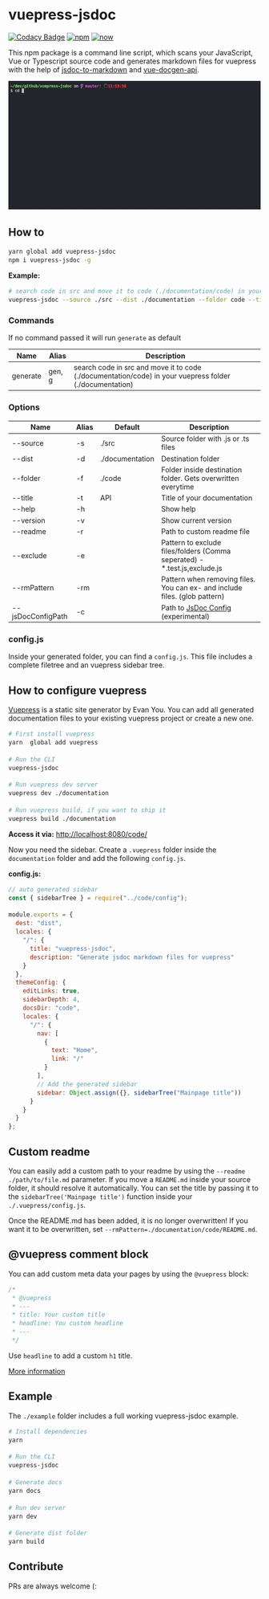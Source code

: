 # vuepress-jsdoc

[![Codacy Badge](https://api.codacy.com/project/badge/Grade/9ec565a85a134df2a0f6bdf905e438d4)](https://app.codacy.com/app/ph1p/vuepress-jsdoc?utm_source=github.com&utm_medium=referral&utm_content=ph1p/vuepress-jsdoc&utm_campaign=Badge_Grade_Settings)
[![npm](https://img.shields.io/npm/v/vuepress-jsdoc.svg)](https://www.npmjs.com/package/vuepress-jsdoc)
[![now](https://img.shields.io/badge/now-demo-black)](https://vuepress-jsdoc-example.now.sh)

This npm package is a command line script, which scans your JavaScript, Vue or Typescript source code and generates markdown files for vuepress with the help of [jsdoc-to-markdown](https://github.com/jsdoc2md/jsdoc-to-markdown) and [vue-docgen-api](https://github.com/vue-styleguidist/vue-styleguidist/tree/dev/packages/vue-docgen-api).

![CLI ./example](/example/img/cli.gif)

## How to

```bash
yarn global add vuepress-jsdoc
npm i vuepress-jsdoc -g
```

**Example:**

```bash
# search code in src and move it to code (./documentation/code) in your vuepress folder (./documentation)
vuepress-jsdoc --source ./src --dist ./documentation --folder code --title API --exclude *.test.js,exclude.js
```

### Commands

If no command passed it will run `generate` as default

| Name     | Alias  | Description                                                                                             |
| -------- | ------ | ------------------------------------------------------------------------------------------------------- |
| generate | gen, g | search code in src and move it to code (./documentation/code) in your vuepress folder (./documentation) |

### Options

| Name              | Alias | Default         | Description                                                                             |
| ----------------- | ----- | --------------- | --------------------------------------------------------------------------------------- |
| --source          | -s    | ./src           | Source folder with .js or .ts files                                                     |
| --dist            | -d    | ./documentation | Destination folder                                                                      |
| --folder          | -f    | ./code          | Folder inside destination folder. Gets overwritten everytime                            |
| --title           | -t    | API             | Title of your documentation                                                             |
| --help            | -h    |                 | Show help                                                                               |
| --version         | -v    |                 | Show current version                                                                    |
| --readme          | -r    |                 | Path to custom readme file                                                              |
| --exclude         | -e    |                 | Pattern to exclude files/folders (Comma seperated) - \*.test.js,exclude.js              |
| --rmPattern       | -rm   |                 | Pattern when removing files. You can ex- and include files. (glob pattern)              |
| --jsDocConfigPath | -c    |                 | Path to [JsDoc Config](http://usejsdoc.org/about-configuring-jsdoc.html) (experimental) |

### config.js

Inside your generated folder, you can find a `config.js`.
This file includes a complete filetree and an vuepress sidebar tree.

## How to configure vuepress

[Vuepress](https://vuepress.vuejs.org/) is a static site generator by Evan You.
You can add all generated documentation files to your existing vuepress project or create a new one.

```bash
# First install vuepress
yarn  global add vuepress

# Run the CLI
vuepress-jsdoc

# Run vuepress dev server
vuepress dev ./documentation

# Run vuepress build, if you want to ship it
vuepress build ./documentation
```

**Access it via:** [http://localhost:8080/code/](http://localhost:8080/code/)

Now you need the sidebar.
Create a `.vuepress` folder inside the `documentation` folder and add the following `config.js`.

**config.js:**

```javascript
// auto generated sidebar
const { sidebarTree } = require("../code/config");

module.exports = {
  dest: "dist",
  locales: {
    "/": {
      title: "vuepress-jsdoc",
      description: "Generate jsdoc markdown files for vuepress"
    }
  },
  themeConfig: {
    editLinks: true,
    sidebarDepth: 4,
    docsDir: "code",
    locales: {
      "/": {
        nav: [
          {
            text: "Home",
            link: "/"
          }
        ],
        // Add the generated sidebar
        sidebar: Object.assign({}, sidebarTree("Mainpage title"))
      }
    }
  }
};
```

## Custom readme

You can easily add a custom path to your readme by using the `--readme ./path/to/file.md` parameter. If you move a `README.md` inside your source folder, it should resolve it automatically.
You can set the title by passing it to the `sidebarTree('Mainpage title')` function inside your `./.vuepress/config.js`.

Once the README.md has been added, it is no longer overwritten!
If you want it to be overwritten, set `--rmPattern=./documentation/code/README.md`.

## @vuepress comment block

You can add custom meta data your pages by using the `@vuepress` block:

```javascript
/*
 * @vuepress
 * ---
 * title: Your custom title
 * headline: You custom headline
 * ---
 */
```

Use `headline` to add a custom `h1` title.

[More information](https://vuepress.vuejs.org/guide/markdown.html#front-matter)

## Example

The `./example` folder includes a full working vuepress-jsdoc example.

```bash
# Install dependencies
yarn

# Run the CLI
vuepress-jsdoc

# Generate docs
yarn docs

# Run dev server
yarn dev

# Generate dist folder
yarn build
```

## Contribute

PRs are always welcome (:
